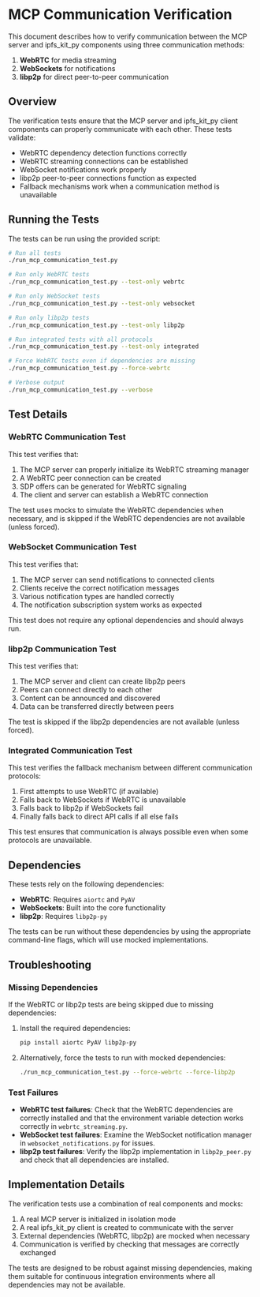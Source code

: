 # MCP Communication Verification

This document describes how to verify communication between the MCP server and ipfs_kit_py components using three communication methods:

1. **WebRTC** for media streaming
2. **WebSockets** for notifications
3. **libp2p** for direct peer-to-peer communication

## Overview

The verification tests ensure that the MCP server and ipfs_kit_py client components can properly communicate with each other. These tests validate:

- WebRTC dependency detection functions correctly
- WebRTC streaming connections can be established
- WebSocket notifications work properly
- libp2p peer-to-peer connections function as expected
- Fallback mechanisms work when a communication method is unavailable

## Running the Tests

The tests can be run using the provided script:

```bash
# Run all tests
./run_mcp_communication_test.py

# Run only WebRTC tests
./run_mcp_communication_test.py --test-only webrtc

# Run only WebSocket tests
./run_mcp_communication_test.py --test-only websocket

# Run only libp2p tests
./run_mcp_communication_test.py --test-only libp2p

# Run integrated tests with all protocols
./run_mcp_communication_test.py --test-only integrated

# Force WebRTC tests even if dependencies are missing
./run_mcp_communication_test.py --force-webrtc

# Verbose output
./run_mcp_communication_test.py --verbose
```

## Test Details

### WebRTC Communication Test

This test verifies that:

1. The MCP server can properly initialize its WebRTC streaming manager
2. A WebRTC peer connection can be created
3. SDP offers can be generated for WebRTC signaling
4. The client and server can establish a WebRTC connection

The test uses mocks to simulate the WebRTC dependencies when necessary, and is skipped if the WebRTC dependencies are not available (unless forced).

### WebSocket Communication Test

This test verifies that:

1. The MCP server can send notifications to connected clients
2. Clients receive the correct notification messages
3. Various notification types are handled correctly
4. The notification subscription system works as expected

This test does not require any optional dependencies and should always run.

### libp2p Communication Test

This test verifies that:

1. The MCP server and client can create libp2p peers
2. Peers can connect directly to each other
3. Content can be announced and discovered
4. Data can be transferred directly between peers

The test is skipped if the libp2p dependencies are not available (unless forced).

### Integrated Communication Test

This test verifies the fallback mechanism between different communication protocols:

1. First attempts to use WebRTC (if available)
2. Falls back to WebSockets if WebRTC is unavailable
3. Falls back to libp2p if WebSockets fail
4. Finally falls back to direct API calls if all else fails

This test ensures that communication is always possible even when some protocols are unavailable.

## Dependencies

These tests rely on the following dependencies:

- **WebRTC**: Requires `aiortc` and `PyAV`
- **WebSockets**: Built into the core functionality
- **libp2p**: Requires `libp2p-py`

The tests can be run without these dependencies by using the appropriate command-line flags, which will use mocked implementations.

## Troubleshooting

### Missing Dependencies

If the WebRTC or libp2p tests are being skipped due to missing dependencies:

1. Install the required dependencies:
   ```bash
   pip install aiortc PyAV libp2p-py
   ```

2. Alternatively, force the tests to run with mocked dependencies:
   ```bash
   ./run_mcp_communication_test.py --force-webrtc --force-libp2p
   ```

### Test Failures

- **WebRTC test failures**: Check that the WebRTC dependencies are correctly installed and that the environment variable detection works correctly in `webrtc_streaming.py`.
- **WebSocket test failures**: Examine the WebSocket notification manager in `websocket_notifications.py` for issues.
- **libp2p test failures**: Verify the libp2p implementation in `libp2p_peer.py` and check that all dependencies are installed.

## Implementation Details

The verification tests use a combination of real components and mocks:

1. A real MCP server is initialized in isolation mode
2. A real ipfs_kit_py client is created to communicate with the server
3. External dependencies (WebRTC, libp2p) are mocked when necessary
4. Communication is verified by checking that messages are correctly exchanged

The tests are designed to be robust against missing dependencies, making them suitable for continuous integration environments where all dependencies may not be available.
